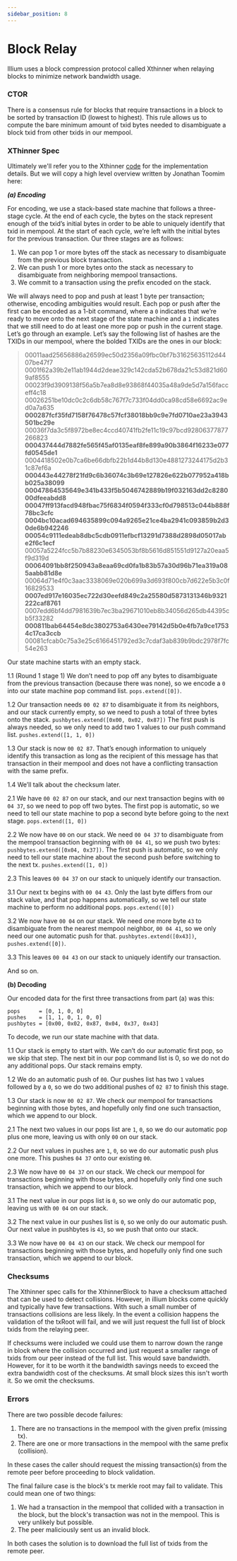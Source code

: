 ```yaml
---
sidebar_position: 8
---
```


# Block Relay

Illium uses a block compression protocol called Xthinner when relaying blocks to minimize network bandwidth usage.

### CTOR

There is a consensus rule for blocks that require transactions in a block to be sorted by transaction ID (lowest to highest).
This rule allows us to compute the bare minimum amount of txid bytes needed to disambiguate a block txid from other txids
in our mempool.

### XThinner Spec

Ultimately we'll refer you to the Xthinner [code](https://github.com/project-illium/ilxd/blob/master/mempool/xthinner.go) for
the implementation details. But we will copy a high level overview written by Jonathan Toomim here:

***(a) Encoding***

For encoding, we use a stack-based state machine that follows a three-stage cycle. At the end of each cycle, the bytes on the stack represent enough of the txid’s initial bytes in order to be able to uniquely identify that txid in mempool. At the start of each cycle, we’re left with the initial bytes for the previous transaction. Our three stages are as follows:

1. We can pop 1 or more bytes off the stack as necessary to disambiguate from the previous block transaction.
2. We can push 1 or more bytes onto the stack as necessary to disambiguate from neighboring mempool transactions.
3. We commit to a transaction using the prefix encoded on the stack.

We will always need to pop and push at least 1 byte per transaction; otherwise, encoding ambiguities would result. Each pop or push after the first can be encoded as a 1-bit command, where a `0` indicates that we’re ready to move onto the next stage of the state machine and a `1` indicates that we still need to do at least one more pop or push in the current stage. Let’s go through an example. Let’s say the following list of hashes are the TXIDs in our mempool, where the bolded TXIDs are the ones in our block:


>00011aad25656886a26599ec50d2356a09fbc0bf7b31625635112d4407be47f7
0001f62a39b2e11ab1944d2deae329c142cda52b678da21c53d821d609af8555
00023f9d3909138f56a5b7ea8d8e93868f44035a48a9de5d7a156facceff4c18
00026251be10dc0c2c6db58c767f7c733f04dd0ca98cd58e6692ac9ed0a7a635
**000287fcf35fd7158f76478c57fcf38018bb9c9e7fd0710ae23a3943501bc29e**
00036f7da3c5f8972be8ec4ccd40741fb2fe11c19c97bcd92806377877266823
**000437444d7882fe565f45af0135eaf8fe899a90b3864f16233e077fd0545de1**
0004418502e0b7ca6be66dbfb22b1d44b8d130e4881273244175d2b31c87ef6a
**000443e44278f21fd9c6b36074c3b69e127826e622b077952a418bb025a38099**
**00047864535649e341b433f5b5046742889b19f032163dd2c828000dfeeabdd8**
**00047ff913facd948fbac75f6834f0594f333cf0d798513c044b888f78bc3cfc**
**0004bc10acad694635899c094a9265e21ce4ba2941c093859b2d30de6b942246**
**00054c9111edeab8dbc5cdb0911efbcf13291d7388d2898d05017abe2f6c1ecf**
00057a5224fcc5b7b88230e6345053bf8b5616d851551d9127a20eaa5f9d319d
**00064091bb8f250943a8eaa69cd0fa1b83b57a30d96b71ea319a085aabb81d8e**
00064d71e4f0c3aac3338069e020b699a3d693f800cb7d622e5b3c0f16829533
**0007ed917e16035ec722d30eefd849c2a25580d5873131346b9321222caf8761**
0007edd6bf4dd7981639b7ec3ba29671010eb8b34056d265db44395cb5f33282
**000811bab64454e8dc3802753a6430ee79142d5b0e4fb7a9ce17534c17ca3ccb**
00081cfcab0c75a3e25c6166451792ed3c7cdaf3ab839b9bdc2978f7fc54e263

Our state machine starts with an empty stack.

1.1 (Round 1 stage 1) We don’t need to pop off any bytes to disambiguate from the previous transaction (because there was none), so we encode a `0` into our state machine pop command list. `pops.extend([0])`.

1.2 Our transaction needs `00 02 87` to disambiguate it from its neighbors, and our stack currently empty, so we need to push a total of three bytes onto the stack. `pushbytes.extend([0x00, 0x02, 0x87])` The first push is always needed, so we only need to add two 1 values to our push command list. `pushes.extend([1, 1, 0])`

1.3 Our stack is now `00 02 87`. That’s enough information to uniquely identify this transaction as long as the recipient of this message has that transaction in their mempool and does not have a conflicting transaction with the same prefix.

1.4 We’ll talk about the checksum later.

2.1 We have `00 02 87` on our stack, and our next transaction begins with `00 04 37`, so we need to pop off two bytes. The first pop is automatic, so we need to tell our state machine to pop a second byte before going to the next stage. `pops.extend([1, 0])`

2.2 We now have `00` on our stack. We need `00 04 37` to disambiguate from the mempool transaction beginning with `00 04 41`, so we push two bytes: `pushbytes.extend([0x04, 0x37])`. The first push is automatic, so we only need to tell our state machine about the second push before switching to the next tx. `pushes.extend([1, 0])`

2.3 This leaves `00 04 37` on our stack to uniquely identify our transaction.

3.1 Our next tx begins with `00 04 43`. Only the last byte differs from our stack value, and that pop happens automatically, so we tell our state machine to perform no additional pops. `pops.extend([0])`

3.2 We now have `00 04` on our stack. We need one more byte `43` to disambiguate from the nearest mempool neighbor, `00 04 41`, so we only need our one automatic push for that. `pushbytes.extend([0x43])`, `pushes.extend([0])`.

3.3 This leaves `00 04 43` on our stack to uniquely identify our transaction.

And so on.

**(b) Decoding**

Our encoded data for the first three transactions from part (a) was this:

```
pops      = [0, 1, 0, 0]
pushes    = [1, 1, 0, 1, 0, 0]
pushbytes = [0x00, 0x02, 0x87, 0x04, 0x37, 0x43]
```

To decode, we run our state machine with that data.

1.1 Our stack is empty to start with. We can’t do our automatic first pop, so we skip that step. The next bit in our pop command list is 0, so we do not do any additional pops. Our stack remains empty.

1.2 We do an automatic push of `00`. Our pushes list has two `1` values followed by a `0`, so we do two additional pushes of `02 87` to finish this stage.

1.3 Our stack is now `00 02 87`. We check our mempool for transactions beginning with those bytes, and hopefully only find one such transaction, which we append to our block.

2.1 The next two values in our pops list are `1`, `0`, so we do our automatic pop plus one more, leaving us with only `00` on our stack.

2.2 Our next values in pushes are `1`, `0`, so we do our automatic push plus one more. This pushes `04 37` onto our existing `00`.

2.3 We now have `00 04 37` on our stack. We check our mempool for transactions beginning with those bytes, and hopefully only find one such transaction, which we append to our block.

3.1 The next value in our pops list is `0`, so we only do our automatic pop, leaving us with `00 04` on our stack.

3.2 The next value in our pushes list is `0`, so we only do our automatic push. Our next value in pushbytes is `43`, so we push that onto our stack.

3.3 We now have `00 04 43` on our stack. We check our mempool for transactions beginning with those bytes, and hopefully only find one such transaction, which we append to our block.


### Checksums
The Xthinner spec calls for the XthinnerBlock to have a checksum attached that can be used to detect collisions. 
However, in illium blocks come quickly and typically have few transactions. With such a small number of transactions 
collisions are less likely. In the event a collision happens the validation of the txRoot will fail, and we will just 
request the full list of block txids from the relaying peer.

If checksums were included we could use them to narrow down the range in block where the collision occurred and just 
request a smaller range of txids from our peer instead of the full list. This would save bandwidth. However, for it to 
be worth it the bandwidth savings needs to exceed the extra bandwidth cost of the checksums. At small block sizes this isn't
worth it. So we omit the checksums.

### Errors
There are two possible decode failures:
1. There are no transactions in the mempool with the given prefix (missing tx).
2. There are one or more transactions in the mempool with the same prefix (collision).

In these cases the caller should request the missing transaction(s) from the remote peer before proceeding
to block validation.

The final failure case is the block's tx merkle root may fail to validate. This could
mean one of two things:
1. We had a transaction in the mempool that collided with a transaction in the block,
but the block's transaction was not in the mempool. This is very unlikely but possible.
2. The peer maliciously sent us an invalid block.

In both cases the solution is to download the full list of txids from the remote peer.